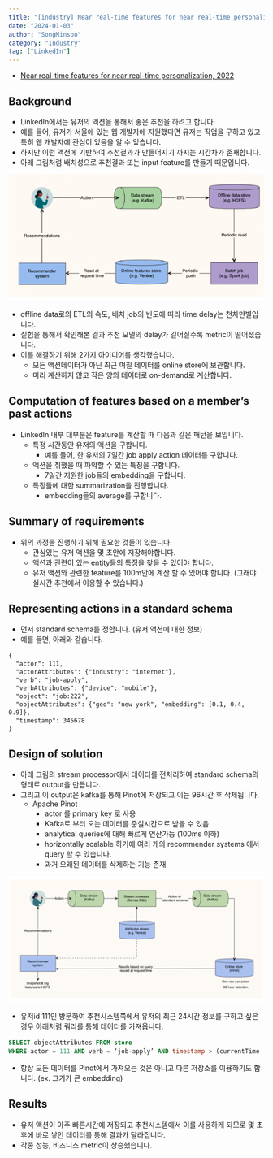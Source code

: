 ```yaml
---
title: "[industry] Near real-time features for near real-time personalization, 2022"
date: "2024-01-03"
author: "SongMinsoo"
category: "Industry"
tag: ["LinkedIn"]
---
```


- [Near real-time features for near real-time personalization, 2022](https://engineering.linkedin.com/blog/2022/near-real-time-features-for-near-real-time-personalization)

## Background
- LinkedIn에서는 유저의 액션을 통해서 좋은 추천을 하려고 합니다.
- 예를 들어, 유저가 서울에 있는 웹 개발자에 지원했다면 유저는 직업을 구하고 있고 특히 웹 개발자에 관심이 있음을 알 수 있습니다.
- 하지만 이런 액션에 기반하여 추천결과가 만들어지기 까지는 시간차가 존재합니다.
- 아래 그림처럼 배치성으로 추천결과 또는 input feature를 만들기 때문입니다.

![img](../../image/image_industry/LinkedIn/LinkedIn_3.png)

- offline data로의 ETL의 속도, 배치 job의 빈도에 따라 time delay는 천차만별입니다.
- 실험을 통해서 확인해본 결과 추천 모델의 delay가 길어질수록 metric이 떨어졌습니다.
- 이를 해결하기 위해 2가지 아이디어를 생각했습니다.
  - 모든 액션데이터가 아닌 최근 며칠 데이터를 online store에 보관합니다.
  - 미리 계산하지 않고 작은 양의 데이터로 on-demand로 계산합니다.

## Computation of features based on a member’s past actions
- LinkedIn 내부 대부분은 feature를 계산할 때 다음과 같은 패턴을 보입니다.
  - 특정 시간동안 유저의 액션을 구합니다.
    - 예를 들어, 한 유저의 7일간 job apply action 데이터를 구합니다.
  - 액션을 취했을 때 파악할 수 있는 특징을 구합니다.
    - 7일간 지원한 job들의 embedding을 구합니다.
  - 특징들에 대한 summarization을 진행합니다.
    - embedding들의 average를 구합니다.

## Summary of requirements
- 위의 과정을 진행하기 위해 필요한 것들이 있습니다.
  - 관심있는 유저 액션을 몇 초안에 저장해야합니다.
  - 액션과 관련이 있는 entity들의 특징을 찾을 수 있어야 합니다.
  - 유저 액션와 관련한 feature를 100m안에 계산 할 수 있어야 합니다. (그래야 실시간 추천에서 이용할 수 있습니다.)

## Representing actions in a standard schema
- 먼저 standard schema를 정합니다. (유저 액션에 대한 정보)
- 예를 들면, 아래와 같습니다.
```
{ 
  "actor": 111,
  "actorAttributes": {"industry": "internet"},
  "verb": "job-apply", 
  "verbAttributes": {"device": "mobile"},
  "object": "job:222",
  "objectAttributes": {"geo": "new york", "embedding": [0.1, 0.4, 0.9]}, 
  "timestamp": 345678
}
```

## Design of solution
- 아래 그림의 stream processor에서 데이터를 전처리하여 standard schema의 형태로 output을 만듭니다.
- 그리고 이 output은 kafka를 통해 Pinot에 저장되고 이는 96시간 후 삭제됩니다.
  - Apache Pinot
    - actor 를 primary key 로 사용
    - Kafka로 부터 오는 데이터를 준실시간으로 받을 수 있음
    - analytical queries에 대해 빠르게 연산가능 (100ms 이하)
    - horizontally scalable 하기에  여러 개의 recommender systems 에서 query 할 수 있습니다.
    - 과거 오래된 데이터를 삭제하는 기능 존재

![img](../../image/image_industry/LinkedIn/LinkedIn_4.png)

- 유저id 111인 방문하여 추천시스템쪽에서 유저의 최근 24시간 정보를 구하고 싶은 경우 아래처럼 쿼리를 통해 데이터를 가져옵니다.

```sql
SELECT objectAttributes FROM store 
WHERE actor = 111 AND verb = ‘job-apply’ AND timestamp > (currentTime - 24 hours)
```

- 항상 모든 데이터를 Pinot에서 가져오는 것은 아니고 다른 저장소를 이용하기도 합니다. (ex. 크기가 큰 embedding)

## Results
- 유저 액션이 아주 빠른시간에 저장되고 추천시스템에서 이를 사용하게 되므로 몇 초 후에 바로 쌓인 데이터를 통해 결과가 달라집니다.
- 각종 성능, 비즈니스 metric이 상승했습니다.

